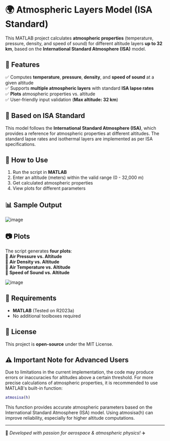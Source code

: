 # 🌍 Atmospheric Layers Model (ISA Standard)

This MATLAB project calculates **atmospheric properties** (temperature, pressure, density, and speed of sound) for different altitude layers **up to 32 km**, based on the **International Standard Atmosphere (ISA)** model.  

## 📌 Features
✅ Computes **temperature**, **pressure**, **density**, and **speed of sound** at a given altitude  
✅ Supports **multiple atmospheric layers** with standard **ISA lapse rates**  
✅ **Plots** atmospheric properties vs. altitude  
✅ User-friendly input validation (**Max altitude: 32 km**)  

## 📖 Based on ISA Standard  
This model follows the **International Standard Atmosphere (ISA)**, which provides a reference for atmospheric properties at different altitudes. The standard lapse rates and isothermal layers are implemented as per ISA specifications.  

## 🚀 How to Use
1. Run the script in **MATLAB**  
2. Enter an altitude (meters) within the valid range (0 - 32,000 m)  
3. Get calculated atmospheric properties  
4. View plots for different parameters  

## 📊 Sample Output

![image](https://github.com/user-attachments/assets/e2f242d7-fc74-40eb-a82e-ce47bd5fbf7b)


## 📷 Plots
The script generates **four plots**:  
📌 **Air Pressure vs. Altitude**  
📌 **Air Density vs. Altitude**  
📌 **Air Temperature vs. Altitude**  
📌 **Speed of Sound vs. Altitude**

![image](https://github.com/user-attachments/assets/363a1d11-e2d6-481d-9fe3-7e3002998c98)


## 🔧 Requirements
- **MATLAB** (Tested on R2023a)  
- No additional toolboxes required  

## 📜 License
This project is **open-source** under the MIT License.  

## ⚠️ Important Note for Advanced Users
Due to limitations in the current implementation, the code may produce errors or inaccuracies for altitudes above a certain threshold. For more precise calculations of atmospheric properties, it is recommended to use MATLAB's built-in function:

```matlab
atmosisa(h)
```
This function provides accurate atmospheric parameters based on the International Standard Atmosphere (ISA) model. Using atmosisa(h) can improve reliability, especially for higher altitude computations.

---

🚀 *Developed with passion for aerospace & atmospheric physics!* ✈️  